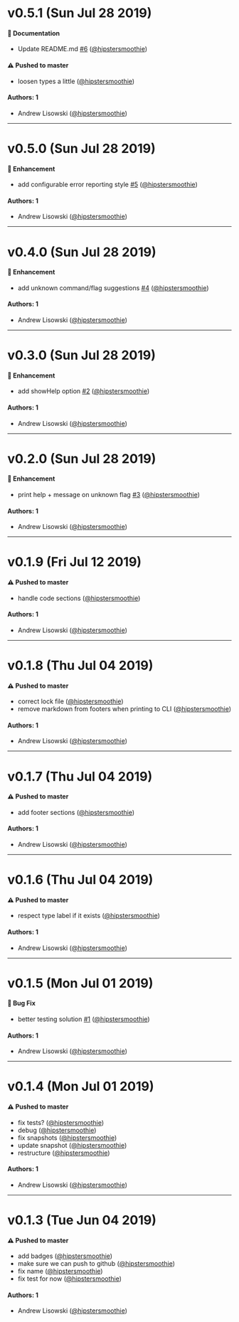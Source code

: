 # v0.5.1 (Sun Jul 28 2019)

#### 📝  Documentation

- Update README.md [#6](https://github.com/hipstersmoothie/command-line-application/pull/6) ([@hipstersmoothie](https://github.com/hipstersmoothie))

#### ⚠️  Pushed to master

- loosen types a little  ([@hipstersmoothie](https://github.com/hipstersmoothie))

#### Authors: 1

- Andrew Lisowski ([@hipstersmoothie](https://github.com/hipstersmoothie))

---

# v0.5.0 (Sun Jul 28 2019)

#### 🚀  Enhancement

- add configurable error reporting style [#5](https://github.com/hipstersmoothie/command-line-application/pull/5) ([@hipstersmoothie](https://github.com/hipstersmoothie))

#### Authors: 1

- Andrew Lisowski ([@hipstersmoothie](https://github.com/hipstersmoothie))

---

# v0.4.0 (Sun Jul 28 2019)

#### 🚀  Enhancement

- add unknown command/flag suggestions [#4](https://github.com/hipstersmoothie/command-line-application/pull/4) ([@hipstersmoothie](https://github.com/hipstersmoothie))

#### Authors: 1

- Andrew Lisowski ([@hipstersmoothie](https://github.com/hipstersmoothie))

---

# v0.3.0 (Sun Jul 28 2019)

#### 🚀  Enhancement

- add showHelp option [#2](https://github.com/hipstersmoothie/command-line-application/pull/2) ([@hipstersmoothie](https://github.com/hipstersmoothie))

#### Authors: 1

- Andrew Lisowski ([@hipstersmoothie](https://github.com/hipstersmoothie))

---

# v0.2.0 (Sun Jul 28 2019)

#### 🚀  Enhancement

- print help + message on unknown flag [#3](https://github.com/hipstersmoothie/command-line-application/pull/3) ([@hipstersmoothie](https://github.com/hipstersmoothie))

#### Authors: 1

- Andrew Lisowski ([@hipstersmoothie](https://github.com/hipstersmoothie))

---

# v0.1.9 (Fri Jul 12 2019)

#### ⚠️  Pushed to master

- handle code sections  ([@hipstersmoothie](https://github.com/hipstersmoothie))

#### Authors: 1

- Andrew Lisowski ([@hipstersmoothie](https://github.com/hipstersmoothie))

---

# v0.1.8 (Thu Jul 04 2019)

#### ⚠️  Pushed to master

- correct lock file  ([@hipstersmoothie](https://github.com/hipstersmoothie))
- remove markdown from footers when printing to CLI  ([@hipstersmoothie](https://github.com/hipstersmoothie))

#### Authors: 1

- Andrew Lisowski ([@hipstersmoothie](https://github.com/hipstersmoothie))

---

# v0.1.7 (Thu Jul 04 2019)

#### ⚠️  Pushed to master

- add footer sections  ([@hipstersmoothie](https://github.com/hipstersmoothie))

#### Authors: 1

- Andrew Lisowski ([@hipstersmoothie](https://github.com/hipstersmoothie))

---

# v0.1.6 (Thu Jul 04 2019)

#### ⚠️  Pushed to master

- respect type label if it exists  ([@hipstersmoothie](https://github.com/hipstersmoothie))

#### Authors: 1

- Andrew Lisowski ([@hipstersmoothie](https://github.com/hipstersmoothie))

---

# v0.1.5 (Mon Jul 01 2019)

#### 🐛  Bug Fix

- better testing solution [#1](https://github.com/hipstersmoothie/command-line-application/pull/1) ([@hipstersmoothie](https://github.com/hipstersmoothie))

#### Authors: 1

- Andrew Lisowski ([@hipstersmoothie](https://github.com/hipstersmoothie))

---

# v0.1.4 (Mon Jul 01 2019)

#### ⚠️  Pushed to master

- fix tests?  ([@hipstersmoothie](https://github.com/hipstersmoothie))
- debug  ([@hipstersmoothie](https://github.com/hipstersmoothie))
- fix snapshots  ([@hipstersmoothie](https://github.com/hipstersmoothie))
- update snapshot  ([@hipstersmoothie](https://github.com/hipstersmoothie))
- restructure  ([@hipstersmoothie](https://github.com/hipstersmoothie))

#### Authors: 1

- Andrew Lisowski ([@hipstersmoothie](https://github.com/hipstersmoothie))

---

# v0.1.3 (Tue Jun 04 2019)

#### ⚠️  Pushed to master

- add badges  ([@hipstersmoothie](https://github.com/hipstersmoothie))
- make sure we can push to github  ([@hipstersmoothie](https://github.com/hipstersmoothie))
- fix name  ([@hipstersmoothie](https://github.com/hipstersmoothie))
- fix test for now  ([@hipstersmoothie](https://github.com/hipstersmoothie))

#### Authors: 1

- Andrew Lisowski ([@hipstersmoothie](https://github.com/hipstersmoothie))